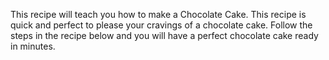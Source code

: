 This recipe will teach you how to make a Chocolate Cake. This recipe is quick and perfect to please your cravings of a chocolate cake. Follow the steps in the recipe below and you will have a perfect chocolate cake ready in minutes.
